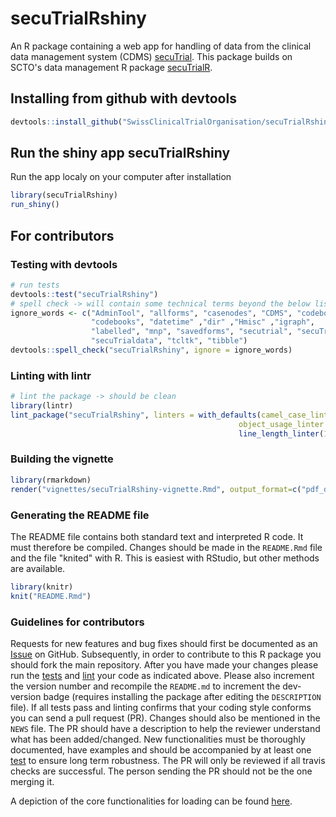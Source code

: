 
<!-- README.md is generated from README.Rmd. Please edit that file -->

# secuTrialRshiny

An R package containing a web app for handling of data from the clinical data management system (CDMS) [secuTrial](https://www.secutrial.com/en/). This package builds on SCTO's data management R package [secuTrialR](https://github.com/SwissClinicalTrialOrganisation/secuTrialR).

## Installing from github with devtools


```r
devtools::install_github("SwissClinicalTrialOrganisation/secuTrialRshiny")
```

## Run the shiny app secuTrialRshiny

Run the app localy on your computer after installation      


```r
library(secuTrialRshiny)
run_shiny()
```

## For contributors
### Testing with devtools


```r
# run tests
devtools::test("secuTrialRshiny")
# spell check -> will contain some technical terms beyond the below list which is fine
ignore_words <- c("AdminTool", "allforms", "casenodes", "CDMS", "codebook",
                  "codebooks", "datetime" ,"dir" ,"Hmisc" ,"igraph",
                  "labelled", "mnp", "savedforms", "secutrial", "secuTrial", 
                  "secuTrialdata", "tcltk", "tibble")
devtools::spell_check("secuTrialRshiny", ignore = ignore_words)
```

### Linting with lintr


```r
# lint the package -> should be clean
library(lintr)
lint_package("secuTrialRshiny", linters = with_defaults(camel_case_linter = NULL,
                                                   object_usage_linter = NULL,
                                                   line_length_linter(125)))
```

### Building the vignette

```r
library(rmarkdown)
render("vignettes/secuTrialRshiny-vignette.Rmd", output_format=c("pdf_document"))
```

### Generating the README file

The README file contains both standard text and interpreted R code. It must therefore be compiled. Changes should be made in the `README.Rmd` file and the file "knited" with R. This is easiest with RStudio, but other methods are available.


```r
library(knitr)
knit("README.Rmd")
```

### Guidelines for contributors

Requests for new features and bug fixes should first be documented as an [Issue](https://github.com/SwissClinicalTrialOrganisation/secuTrialRshiny/issues) on GitHub.
Subsequently, in order to contribute to this R package you should fork the main repository.
After you have made your changes please run the 
[tests](README.md#testing-with-devtools)
and 
[lint](README.md#linting-with-lintr) your code as 
indicated above. Please also increment the version number and recompile the `README.md` to increment the dev-version badge (requires installing the package after editing the `DESCRIPTION` file). If all tests pass and linting confirms that your 
coding style conforms you can send a pull request (PR). Changes should also be mentioned in the `NEWS` file.
The PR should have a description to help the reviewer understand what has been 
added/changed. New functionalities must be thoroughly documented, have examples 
and should be accompanied by at least one [test](tests/testthat/) to ensure long term 
robustness. The PR will only be reviewed if all travis checks are successful. 
The person sending the PR should not be the one merging it.

A depiction of the core functionalities for loading can be found [here](inst/extdata/graphics/secuTrialR.png).
